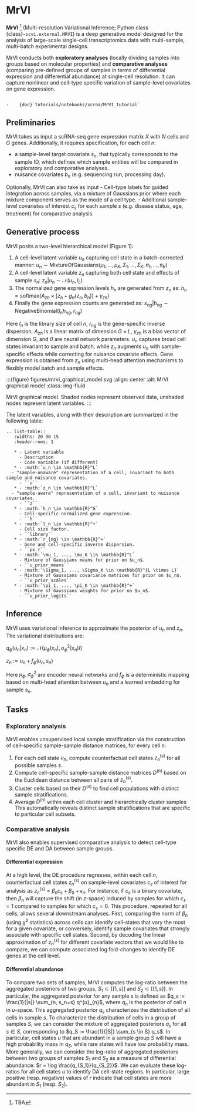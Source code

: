# MrVI

**MrVI** [^ref1] (Multi-resolution Variational Inference; Python class
{class}`~scvi.external.MRVI`) is a deep generative model designed for the analysis of large-scale
single-cell transcriptomics data with multi-sample, multi-batch experimental designs.

MrVI conducts both **exploratory analyses** (locally dividing samples into groups based on molecular properties)
and **comparative analyses** (comparing pre-defined groups of samples in terms of differential expression and differential abundance) at single-cell resolution.
It can capture nonlinear and cell-type specific variation of sample-level covariates on gene expression.

```{topic} Tutorials:

-    {doc}`tutorials/notebooks/scrna/MrVI_tutorial`
```

## Preliminaries

MrVI takes as input a scRNA-seq gene expression matrix $X$ with $N$ cells and $G$ genes.
Additionally, it requires specification, for each cell $n$:
- a sample-level target covariate $s_n$, that typically corresponds to the sample ID,
	which defines which sample entities will be compared in exploratory and comparative analyses.
- nuisance covariates $b_n$ (e.g. sequencing run, processing day).

Optionally, MrVI can also take as input
	- Cell-type labels for guided integration across samples, via a mixture of Gaussians prior where each mixture component serves as the mode of a cell type.
	- Additional sample-level covariates of interest $c_s$ for each sample $s$ (e.g.
	  disease status, age, treatment) for comparative analysis.

## Generative process

MrVI posits a two-level hierarchical model (Figure 1):

1. A cell-level latent variable $u_n$ capturing cell state in a batch-corrected manner:
    $u_n \sim \mathrm{MixtureOfGaussians}(\mu_1, ..., \mu_K, \Sigma_1, ..., \Sigma_K, \pi_1, ..., \pi_K)$
2. A cell-level latent variable $z_n$ capturing both cell state and effects of sample $s_n$:
    $z_n | u_n \sim \mathcal{N}(u_n, I_L)$
3. The normalized gene expression levels $h_n$ are generated from $z_n$ as:
    $h_n = \mathrm{softmax}(A_{zh} \times [z_n + g_\theta(z_n, b_n)] + \gamma_{zh})$
4. Finally the gene expression counts are generated as:
    $x_{ng} | h_{ng} \sim \mathrm{NegativeBinomial}(l_n h_{ng}, r_{ng})$

Here $l_n$ is the library size of cell $n$, $r_{ng}$ is the gene-specific inverse dispersion,
$A_{zh}$ is a linear matrix of dimension $G \times L$, $\gamma_{zh}$ is a bias vector of dimension
$G$, and $\theta$ are neural network parameters.
$u_n$ captures broad cell states invariant to sample and batch,
while $z_n$ augments $u_n$ with sample-specific effects while correcting for nuisance covariate effects.
Gene expression is obtained from $z_n$ using multi-head attention mechanisms to
    flexibly model batch and sample effects.

:::{figure} figures/mrvi_graphical_model.svg
:align: center
:alt: MrVI graphical model
:class: img-fluid

MrVI graphical model. Shaded nodes represent observed data, unshaded nodes represent latent variables.
:::

The latent variables, along with their description are summarized in the following table:

```{eval-rst}
.. list-table::
   :widths: 20 90 15
   :header-rows: 1

   * - Latent variable
     - Description
     - Code variable (if different)
   * - :math:`u_n \in \mathbb{R}^L`
  - "sample-unaware" representation of a cell, invariant to both sample and nuisance covariates.
     - ``u``
   * - :math:`z_n \in \mathbb{R}^L`
  - "sample-aware" representation of a cell, invariant to nuisance covariates.
     - ``z``
   * - :math:`h_n \in \mathbb{R}^G`
     - Cell-specific normalized gene expression.
     - ``h``
   * - :math:`l_n \in \mathbb{R}^+`
     - Cell size factor.
     - ``library``
   * - :math:`r_{ng} \in \mathbb{R}^+`
     - Gene and cell-specific inverse dispersion.
     - ``px_r``
   * - :math:`\mu_1, ..., \mu_K \in \mathbb{R}^L`
     - Mixture of Gaussians means for prior on $u_n$.
     - ``u_prior_means``
   * - :math:`\Sigma_1, ..., \Sigma_K \in \mathbb{R}^{L \times L}`
     - Mixture of Gaussians covariance matrices for prior on $u_n$.
     - ``u_prior_scales``
   * - :math:`\pi_1, ..., \pi_K \in \mathbb{R}^+`
     - Mixture of Gaussians weights for prior on $u_n$.
     - ``u_prior_logits``
```

## Inference

MrVI uses variational inference to approximate the posterior of $u_n$ and $z_n$. The variational
distributions are:

$q_{\phi}(u_n | x_n) := \mathcal{N}(\mu_{\phi}(x_n), \sigma^2_{\phi}(x_n)I)$

$z_n := u_n + f_{\phi}(u_n, s_n)$

Here $\mu_{\phi}, \sigma^2_{\phi}$ are encoder neural networks and $f_{\phi}$ is a deterministic
mapping based on multi-head attention between $u_n$ and a learned embedding for sample $s_n$.

## Tasks

### Exploratory analysis

MrVI enables unsupervised local sample stratification via the construction of cell-specific
sample-sample distance matrices, for every cell $n$:

1. For each cell state $u_n$, compute counterfactual cell states $z^{(s)}_n$ for all possible samples $s$.
2. Compute cell-specific sample-sample distance matrices $D^{(n)}$ based on the Euclidean distance between all pairs of $z^{(s)}_n$.
3. Cluster cells based on their $D^{(n)}$ to find cell populations with distinct sample stratifications.
4. Average $D^{(n)}$ within each cell cluster and hierarchically cluster samples
This automatically reveals distinct sample stratifications that are specific to particular cell
subsets.

### Comparative analysis
MrVI also enables supervised comparative analysis to detect cell-type specific DE and DA between sample groups.

#### Differential expression
At a high level, the DE procedure regresses, within each cell $n$, counterfactual cell states $z^{(s)}_n$ on sample-level covariates $c_s$ of interest for analysis as
$z^{(s)}_n = \beta_n c_s + \beta_0 + \epsilon_n$.
For instance, if $c_s$ is a binary covariate, then $\beta_n$ will capture the shift (in $z$-space) induced by samples for which $c_s = 1$ compared to samples for which $c_s = 0$.
This procedure, repeated for all cells, allows several downstream analyses.
First, comparing the norm of $\beta_n$ (using $\chi^2$ statistics) across cells can identify cell-states that vary the most for a given covariate, or conversely, identify sample covariates that strongly associate with specific cell states.
Second, by decoding the linear approximation of $z^{(s)}_n$ for different covariate vectors that we would like to compare, we can compute associated log fold-changes to identify DE genes at the cell level.

#### Differential abundance
To compare two sets of samples, MrVI computes the log-ratio between the aggregated posteriors of two groups, $S_1 \subset [[1, s]]$ and $S_2 \subset [[1, s]]$.
In particular, the aggregated posterior for any sample $s$ is defined as
$q_s := \frac{1}{|s|} \sum_{n, s_n=s} q^{u}_{n}$,
where $q_n$ is the posterior of cell $n$ in $u$-space.
This aggregated posterior $q_s$ characterizes the distribution of all cells in sample $s$.
To characterize the distribution of cells in a group of samples $S$, we can consider the mixture of aggregated posteriors $q_s$ for all $s \in S$, corresponding to
$q_S := \frac{1}{|S|} \sum_{s \in S} q_s$.
In particular, cell states $u$ that are abundant in a sample group $S$ will have a high probability mass in $q_S$, while rare states will have low probability mass.
More generally, we can consider the log-ratio of aggregated posteriors between two groups of samples $S_1$ and $S_2$ as a measure of differential abundance:
$r = \log \frac{q_{S_1}}{q_{S_2}}$.
We can evaluate these log-ratios for all cell states $u$ to identify DA cell-state regions.
In particular, large positive (resp. negative) values of $r$ indicate that cell states are more abundant in $S_1$ (resp. $S_2$).

[^ref1]:
    TBA

